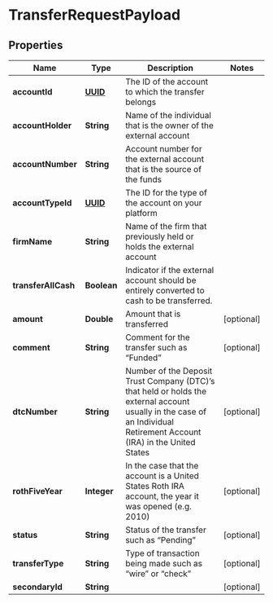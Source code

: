 
# TransferRequestPayload

## Properties
Name | Type | Description | Notes
------------ | ------------- | ------------- | -------------
**accountId** | [**UUID**](UUID.md) | The ID of the account to which the transfer belongs | 
**accountHolder** | **String** | Name of the individual that is the owner of the external account | 
**accountNumber** | **String** | Account number for the external account that is the source of the funds | 
**accountTypeId** | [**UUID**](UUID.md) | The ID for the type of the account on your platform | 
**firmName** | **String** | Name of the firm that previously held or holds the external account | 
**transferAllCash** | **Boolean** | Indicator if the external account should be entirely converted to cash to be transferred. | 
**amount** | **Double** | Amount that is transferred |  [optional]
**comment** | **String** | Comment for the transfer such as “Funded” |  [optional]
**dtcNumber** | **String** | Number of the Deposit Trust Company (DTC)’s that held or holds the external account usually in the case of an Individual Retirement Account (IRA) in the United States |  [optional]
**rothFiveYear** | **Integer** | In the case that the account is a United States Roth IRA account, the year it was opened (e.g. 2010) |  [optional]
**status** | **String** | Status of the transfer such as “Pending” |  [optional]
**transferType** | **String** | Type of transaction being made such as “wire” or “check” |  [optional]
**secondaryId** | **String** |  |  [optional]



